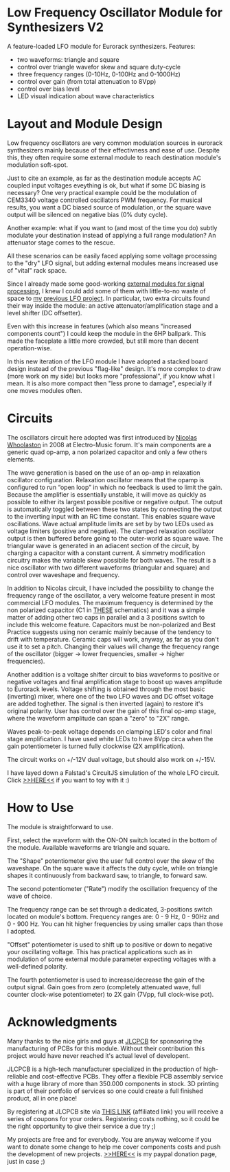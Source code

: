 # Low Frequency Oscillator Module for Synthesizers V2
A feature-loaded LFO module for Eurorack synthesizers.
Features:
- two waveforms: triangle and square
- control over triangle wavefor skew and square duty-cycle
- three frequency ranges (0-10Hz, 0-100Hz and 0-1000Hz)
- control over gain (from total attenuation to 8Vpp)
- control over bias level
- LED visual indication about wave characteristics

# Layout and Module Design
Low frequency oscillators are very common modulation sources in eurorack synthesizers mainly because of their effectivness and ease of use. Despite this, they often require some external module to reach destination module's modulation soft-spot.

Just to cite an example, as far as the destination module accepts AC coupled input voltages eveything is ok, but what if some DC biasing is necessary? One very practical example could be the modulation of CEM3340 voltage controlled oscillators PWM frequency. For musical results, you want a DC biased source of modulation, or the square wave output will be silenced on negative bias (0% duty cycle).

Another example: what if you want to (and most of the time you do) subtly modulate your destination instead of applying a full range modulation? An attenuator stage comes to the rescue.

All these scenarios can be easily faced applying some voltage processing to the "dry" LFO signal, but adding external modules means increased use of "vital" rack space.

Since I already made some good-working [external modules for signal processing](https://www.instructables.com/DIY-Synth-Modules-a-Modular-Approach-Ep2/), I knew I could add some of them with little-to-no waste of space to [my previous LFO project](https://www.instructables.com/Low-Frequency-Oscillator-Modules/). In particular, two extra circuits found their way inside the module: an active attenuator/amplification stage and a level shifter (DC offsetter).

Even with this increase in features (which also means "increased components count") I could keep the module in the 6HP ballpark. This made the faceplate a little more crowded, but still more than decent operation-wise.

In this new iteration of the LFO module I have adopted a stacked board design instead of the previous "flag-like" design. It's more complex to draw (more work on my side) but looks more "professional", if you know what I mean. It is also more compact then "less prone to damage", especially if one moves modules often.

# Circuits
The oscillators circuit here adopted was first introduced by [Nicolas Whoolaston](https://electro-music.com/) in 2008 at Electro-Music forum. It's main components are a generic quad op-amp, a non polarized capacitor and only a few others elements.

The wave generation is based on the use of an op-amp in relaxation oscillator configuration. Relaxation oscillator means that the opamp is configured to run “open loop” in which no feedback is used to limit the gain. Because the amplifier is essentially unstable, it will move as quickly as possible to either its largest possible positive or negative output. The output is automatically toggled between these two states by connecting the output to the inverting input with an RC time constant. This enables square wave oscillations. Wave actual amplitude limits are set by by two LEDs used as voltage limiters (positive and negative). The clamped relaxation oscillator output is then buffered before going to the outer-world as square wave. The triangular wave is generated in an adiacent section of the circuit, by charging a capacitor with a constant current. A simmetry modification circuitry makes the variable skew possibile for both waves.
The result is a nice oscillator with two different waveforms (triangular and square) and control over waveshape and frequency.

In addition to Nicolas circuit, I have included the possibility to change the frequency range of the oscillator, a very welcome feature present in most commercial LFO modules. The maximum frequency is determined by the non polarized capacitor (C1 in [THESE](https://electro-music.com/forum/phpbb-files/lfo_229.jpg) schematics) and it was a simple matter of adding other two caps in parallel and a 3 positions switch to include this welcome feature.
Capacitors must be non-polarized and Best Practice suggests using non ceramic mainly because of the tendency to drift with temperature. Ceramic caps will work, anyway, as far as you don't use it to set a pitch. Changing their values will change the frequency range of the oscillator (bigger -> lower frequencies, smaller -> higher frequencies).

Another addition is a voltage shifter circuit to bias waveforms to positive or negative voltages and final amplification stage to boost up waves amplitude to Eurorack levels.
Voltage shifting is obtained through the most basic (inverting) mixer, where one of the two LFO waves and DC offset voltage are added toghether. The signal is then inverted (again) to restore it's original polarity.
User has control over the gain of this final op-amp stage, where the waveform amplitude can span a "zero" to "2X" range.

Waves peak-to-peak voltage depends on clamping LED's color and final stage amplification. I have used white LEDs to have 8Vpp circa when the gain potentiometer is turned fully clockwise (2X amplification).

The circuit works on +/-12V dual voltage, but should also work on +/-15V.

I have layed down a Falstad's CircuitJS simulation of the whole LFO circuit. Click [>>HERE<<](https://tinyurl.com/25qswtjy) if you want to toy with it :)

# How to Use
The module is straightforward to use.

First, select the waveform with the ON-ON switch located in the bottom of the module. Available waveforms are triangle and square.

The "Shape" potentiometer give the user full control over the skew of the waveshape. On the square wave it affects the duty cycle, while on triangle shapes it continuously from backward saw, to triangle, to forward saw.

The second potentiometer ("Rate") modify the oscillation frequency of the wave of choice.

The frequency range can be set through a dedicated, 3-positions switch located on module's bottom. Frequency ranges are: 0 - 9 Hz, 0 - 90Hz and 0 - 900 Hz. You can hit higher frequencies by using smaller caps than those I adopted.

"Offset" potentiometer is used to shift up to positive or down to negative your oscillating voltage. This has practical applications such as in modulation of some external module parameter expecting voltages with a well-defined polarity.

The fourth potentiometer is used to increase/decrease the gain of the output signal. Gain goes from zero (completely attenuated wave, full counter clock-wise potentiometer) to 2X gain (7Vpp, full clock-wise pot).

# Acknowledgments
Many thanks to the nice girls and guys at [JLCPCB](https://jlcpcb.com/IAT) for sponsoring the manufacturing of PCBs for this module. Without their contribution this project would have never reached it's actual level of developent.

JLCPCB is a high-tech manufacturer specialized in the production of high-reliable and cost-effective PCBs. They offer a flexible PCB assembly service with a huge library of more than 350.000 components in stock.
3D printing is part of their portfolio of services so one could create a full finished product, all in one place!

By registering at JLCPCB site via [THIS LINK](https://jlcpcb.com/IAT) (affiliated link) you will receive a series of coupons for your orders. Registering costs nothing, so it could be the right opportunity to give their service a due try ;)

My projects are free and for everybody. You are anyway welcome if you want to donate some change to help me cover components costs and push the development of new projects.
[>>HERE<<](https://paypal.me/GuidolinMarco?country.x=IT&locale.x=it_IT) is my paypal donation page, just in case ;)
